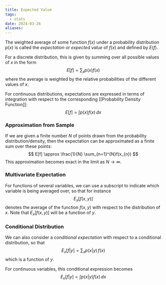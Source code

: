```yaml
---
title: Expected Value
tags:
  - stats
date: 2024-03-26
aliases:
---
```

The weighted average of some function $f(x)$ under a probability distribution $p(x)$ is called the *expectation* or *expected value* of $f(x)$ and defined by $E(f)$.

For a discrete distribution, this is given by summing over all possible values of $x$ in the form
$$
E[f]=\sum_{x}p(x)f(x)
$$
where the average is weighted by the relative probabilities of the different values of $x$.

For continuous distributions, expectations are expressed in terms of integration with respect to the corresponding [[Probability Density Function]]:
$$
E[f] = \int p(x)f(x) \, dx 
$$

### Approximation from Sample
If we are given a finite number $N$ of points drawn from the probability distribution/density, then the expectation can be approximated as a finite sum over these points:
$$
E[f] \approx \frac{1}{N} \sum_{n=1}^{N}f(x_{n})
$$
This approximation becomes exact in the limit as $N\to \infty$.

### Multivariate Expectation
For functions of several variables, we can use a subscript to indicate which variable is being averaged over, so that for instance
$$
E_{x}[f(x,y)]
$$
denotes the average of the function $f(x,y)$ with respect to the distribution of $x$. Note that $E_{x}[f(x,y)]$ will be a function of $y$.

### Conditional Distribution
We can also consider a *conditional expectation* with respect to a conditional distribution, so that
$$
E_{x}[f|y] = \sum_{x}p(x|y) \,f(x)
$$
which is a function of $y$.

For continuous variables, this conditional expression becomes
$$
E_{x}[f|y] = \int p(x|y)f(x) \, dx 
$$
